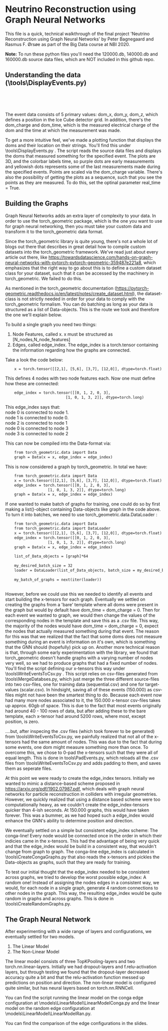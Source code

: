 
<h1><strong>Neutrino Reconstruction using Graph Neural Networks</strong></h1>
<p>This file is a quick, technical walkthrough of the final project 'Neutrino Reconstruction using Graph Neural Networks' by Peter Bagnegaard and Rasmus F. &Oslash;rs&oslash;e as part of the Big Data course at NBI 2020.</p>
<p><strong>Note:</strong> To run these python files you'll need the 120000.db, 140000.db and 160000.db source data files, which are NOT included in this github repo.</p>
<h2>Understanding the data (\tools\DisplayEvents.py)</h2>
<p>&nbsp;</p>
<p>&nbsp;</p>

The event data consists of 5 primary values: dom_x, dom_y, dom_z, which defines a position in the Ice Cube detector grid. In addition, there's the dom_charge and dom_time, which is the measured electrical charge of the dom and the time at which the measurement was made.

To get a more intuitive feel, we've made a plotting function that displays the doms and their location on their strings. You'll find this under \tools\DisplayEvents.py . The script reads the source data files and displays the doms that measured something for the specified event. The plots are 3D, and the colorbar labels time, so purple dots are early measurements and yellowish dots represents some of the last measurements made during the specified events. Points are scaled via the dom_charge variable. There's also the possibility of getting the plots as a sequence, such that you see the points as they are measured. To do this, set the optinal parameter real_time = True.

<h2>Building the Graphs</h2>

Graph Neural Networks adds an extra layer of complexity to your data. In order to use the torch_geometric package, which is the one you want to use for graph neural networking, then you must take your custom data and transform it to the torch_geometric data format. 

Since the torch_geometric library is quite young, there's not a whole lot of blogs out there that describes in great detail how to compile custom datasets into the torch_geometric framework.  We've read just about every article out there, like https://towardsdatascience.com/hands-on-graph-neural-networks-with-pytorch-pytorch-geometric-359487e221a8, which emphasizes that
the right way to go about this is to define a custom dataset class for your dataset, such that it can be accessed by the machinery in torch_geometric. We failed to do this. 

As mentioned in the torch_geometric documentation (https://pytorch-geometric.readthedocs.io/en/latest/notes/create_dataset.html), the dataset-class is not strictly needed in order for your data to comply with the torch_geometric formalism. You can do batching as long as your data is structured as a list of Data-objects. This is the route we took and therefore the one we'll explain below.

To build a single graph you need two things: 
1) Node Features, called x. x must be structured as [N_nodes,N_node_features]
2) Edges, called edge_index. The edge_index is a torch.tensor containing the information regarding how the graphs are connected.  

Take a look the code below:
```html
    x = torch.tensor([[2,1], [5,6], [3,7], [12,0]], dtype=torch.float)
``` 
This defines 4 nodes with two node features each. Now one must define how these are connected:
```html
    edge_index = torch.tensor([[0, 1, 2, 0, 3],
                           [1, 0, 1, 3, 2]], dtype=torch.long)
``` 
<p>This edge_index says that: <br />node 0 is connected to node 1.<br />node 1 is connected to node 0.<br />node 2 is connected to node 1<br />node 0 is connected to node 3<br />node 3 is connected to node 2</p>

This can now be compiled into the Data-format via:
```html
    from torch_geometric.data import Data
    graph = Data(x = x, edge_index = edge_index)
``` 
This is now considered a graph by torch_geometric. In total we have:
```html
    from torch_geometric.data import Data
    x = torch.tensor([[2,1], [5,6], [3,7], [12,0]], dtype=torch.float)
    edge_index = torch.tensor([[0, 1, 2, 0, 3],
                   [1, 0, 1, 3, 2]], dtype=torch.long)
    graph = Data(x = x, edge_index = edge_index)
```
If one wanted to make batch of graphs for training, one could do so by first making a list()-object containing Data-objects like graph in the code above. To turn it into batches, we need to use torch_geometric.data.DataLoader :

```html
    from torch_geometric.data import Data
    from torch_geometric.data import DataLoader
    x = torch.tensor([[2,1], [5,6], [3,7], [12,0]], dtype=torch.float)
    edge_index = torch.tensor([[0, 1, 2, 0, 3],
                   [1, 0, 1, 3, 2]], dtype=torch.long)
    graph = Data(x = x, edge_index = edge_index)
    
    list_of_Data_objects = [graph]*64                                               # Repeats graph 64 times in list
    
    my_desired_batch_size = 32                                                      # you got this
    loader = DataLoader(list_of_Data_objects, batch_size = my_desired_batch_size)   # Reads your graphs into DataLoader-format
    
    my_batch_of_graphs = next(iter(loader))                                         # Accesses the next batch in the DataLoader
    
```

However, before we could use this we needed to identify all events and start building the x-tensors for each graph. Eventually we settled on creating the graphs from a 'bare' template where all doms were present in the graph but would by default have dom_time = dom_charge = 0. Then for each event we wanted to graph, we would then change the values of the corresponding nodes in the template and save this as a .csv file. This way, the majority of the nodes would have dom_time = dom_charge = 0, expect the nodes that actually measured something during that event. The reason for this was that we realized that the fact that some doms does not measure something during an event is information on it's own, which is something that the GNN should (hopefully) pick up on. Another more technical reason is that, through some early experimentation with the library, we found that torch_geometric doesn't handle graphs with a varying number of nodes very well, so we had to produce graphs that had a fixed number of nodes. You'll find the script defining our x-tensors this way under \tools\WriteEventsToCsv.py . This script relies on csv-files generated from \tools\MergeDatabses.py, which just merge the three different source-files into two csv-files, one for training data (sequential.csv) and one for target-values (scalar.csv). In hindsight, saving all of these events (150.000) as csv-files might not have been the smartest thing to do. Because each event now had many more nodes associated to it, the 150.000 x-tensor csv-files takes up approx. 60gb of space. This is due to the fact that most events originally had around 40 - 100 rows of data, but after adding these to the bare template, each x-tensor had around 5200 rows, where most, except position, is zero. 

....but, after inspecing the .csv files (which took forever to be generated) from \tools\WriteEventsToCsv.py, we painfully realized that not all of the x-tensors had the same amount of nodes. This was due to the fact that during some events, one dom might measure something more than once. To overcome this, we chose to 0-pad the x-tensors such that they were all of equal length. This is done in tools\PadEvents.py, which reloads all the .csv files from \tools\WriteEventsToCsv.py and adds padding to them, and saves them as seperate files. 

At this point we were ready to create the edge_index tensors. Initially we wanted to mimic a distance-based scheme proposed in https://arxiv.org/pdf/1902.07987.pdf, which deals with graph neural networks for particle reconstruction in colliders with irregular geometries. However, we quickly realized that using a distance based scheme were too computationally heavy, as we couldn't create the edge_index-tensors quicker than 4-ish seconds. At 150.000 graphs, this would have taken forever. This was a bummer, as we had hoped such a edge_index would enhance the GNN's ability to determine position and direction. 

We eventually settled on a simple but consistent edge_index scheme: The conga-line! Every node would be connected once in the order in which their indicies came in the x-tensors. This had the advantage of being very quick and that the edge_index would be build in a consistent way, that wouldn't change from graph to graph. The conga-line edge_index is calculated in \tools\CreateCongaGraphs.py that also reads the x-tensors and pickles the Data-objects as graphs, such that they are ready for training.

To test our initial thought that the edge_index needed to be consistent across graphs, we tried to develop the worst possible edge_index: A random one! Instead of assigning the nodes edges in a consistent way, we would, for each node in a single graph, generate 4 random connections to other nodes in the graph. This way, the resulting edge_index would be quite random in graphs and across graphs. This is done in \tools\CreateRandomGraphs.py.

<h2>The Graph Neural Network</h2>

After experimenting with a wide range of layers and configurations, we eventually settled for two models. 

1) The Linear Model
2) The Non-Linear Model

The linear model consists of three TopKPooling-layers and two torch.nn.linear-layers. Initially we had dropout-layers and f.relu-activation layers, but through testing we found that the dropout-layer decreased accuracy quite a bit and that the relu-activation function messed up predictions on position and direction. The non-linear model is configured quite similar, but has neural layers based on torch.nn.RNNCell. 

You can find the script running the linear model on the conga edge configuration at \models\LinearModel\LinearModelConga.py and the linear model on the random edge configuration at \models\LinearModel\LinearModelRan.py.

You can find the comparison of the edge configurations in the slides.












